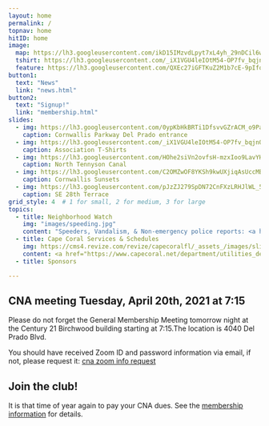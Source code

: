 ```yaml
---
layout: home
permalink: /
topnav: home
hitID: home
image:
  map: https://lh3.googleusercontent.com/ikD15IMzvdLpyt7xL4yh_29nDCil6wgNsVjgbZYYgleNWLsX1lUzfAMWQLyCRqfBNo9_lFBMskOV_HXXkLDDZhlSSaWdzcKQTFVF2ceSlYvStsVtzCufi_tjB3G0MV5ugvSsIYx05g=w2400
  tshirt: https://lh3.googleusercontent.com/_iX1VGU4leIOtM54-OP7fv_bqjnQz4GpuHPdmRBh7QZ3jSZApQO-KHQQzUOD-rnm3kNHbVazFIEN2rEqtRtxeKtVXgqrgI3UZTjmzYCsU3_aX9gcX5cjy5IJorA-aWWbRLtG9h5ORg=w2400
  feature: https://lh3.googleusercontent.com/QXEc27iGFTKuZ2M1b7cE-9pIfqCFJYBDuUB9GNnZLRrNDmEtnEokNxYp-ywWsa9u_CXPKOd8zJBHk_l62CK1daJxeTTmA1zmDtKk0_DCv7Rgd3UbPSDjR9ffqZUAEM0tiFnwETl2uw=w2400
button1:
  text: "News"
  link: "news.html"
button2:
  text: "Signup!"
  link: "membership.html"
slides:
  - img: https://lh3.googleusercontent.com/0ypKbHkBRTi1DfsvvGZrACM_o9Pa20vjVJZHXciRrKsXltb90syDzXd5iPgZnPnkMtB2H4d-qQATH1VGfx1D_bmhpWa895dZbmiSsKKg1L-7d4NfUuiT39KIxhvUlvlGZhJ0PqJXXQ=w2400
    caption: Cornwallis Parkway Del Prado entrance
  - img: https://lh3.googleusercontent.com/_iX1VGU4leIOtM54-OP7fv_bqjnQz4GpuHPdmRBh7QZ3jSZApQO-KHQQzUOD-rnm3kNHbVazFIEN2rEqtRtxeKtVXgqrgI3UZTjmzYCsU3_aX9gcX5cjy5IJorA-aWWbRLtG9h5ORg=w2400
    caption: Association T-Shirts
  - img: https://lh3.googleusercontent.com/HOhe2siVn2ovfsH-mzxIoo9LavYHPvyKFRhFSga2vh1V_MNto-NoFz02oXG5plITUAwmlQ9EqUdQ3cU7xq4MIubQJkPS9wGEGryQfy7JYM7lg8OXsoGzqswljUQs2vDKmynCb6ce23U=w2400
    caption: North Tennyson Canal
  - img: https://lh3.googleusercontent.com/C2OMZwOF8YKSh9kwUXjiqAsUccMBQ-84WrrbtB5l9nrk79Vz3Ah9qCY6Kk67NOSv9iygqsln7QaMTfmyQEyLGCFxmR7d68n6cIY89hxXMbDxnyDcQW-MM725O4Ci4VE5SVHoYyMeUaU=w2400
    caption: Cornwallis Sunsets
  - img: https://lh3.googleusercontent.com/pJzZJ279SpDN72CnFXzLRHJlWL_5fmlA0MC28UEPr-jHUbvKtH2zlpWyb5rstYA2woHhjDgB2OyvshqQl11OmpPPtCyi1NSxtGl26Vq5gQOSYbu3xgtMg7rN8Bi6de1siAiYLHb1fsw=w2400
    caption: SE 28th Terrace
grid_style: 4  # 1 for small, 2 for medium, 3 for large
topics:
  - title: Neighborhood Watch
    img: "images/speeding.jpg"
    content: "Speeders, Vandalism, & Non-emergency police reports: <a href='tel:239-547-3223'>239-547-3223</a>.  <p> Code enforcement issues, Citizens Action Center, broken sprinklers and mowing issues: <a href='tel:311'>311</a>"
  - title: Cape Coral Services & Schedules
    img: https://cms4.revize.com/revize/capecoralfl/_assets_/images/slider-1.jpg
    content: <a href="https://www.capecoral.net/department/utilities_department/watering_schedule.php">Watering schedule</a><p/><a href="https://www.capecoral.net/department/public_works/solid_waste.php">Waste, Horticulture & Bulk pickup schedule</a>
  - title: Sponsors

---
```


## CNA meeting Tuesday, April 20th, 2021 at 7:15

Please do not forget the General Membership Meeting tomorrow night at the Century 21 Birchwood building starting at 7:15.The location is 4040 Del Prado Blvd.

You should have received Zoom ID and password information via email, if not, please request it: [cna zoom info request](mailto:cornwallisna@gmail.com)


## Join the club!

It is that time of year again to pay your CNA dues.  See the [membership information](membership.html) for details.
